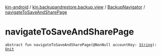 [kin-android](../../index.md) / [kin.backupandrestore.backup.view](../index.md) / [BackupNavigator](index.md) / [navigateToSaveAndSharePage](./navigate-to-save-and-share-page.md)

# navigateToSaveAndSharePage

`abstract fun navigateToSaveAndSharePage(@NonNull accountKey: `[`String`](https://kotlinlang.org/api/latest/jvm/stdlib/kotlin/-string/index.html)`): `[`Unit`](https://kotlinlang.org/api/latest/jvm/stdlib/kotlin/-unit/index.html)